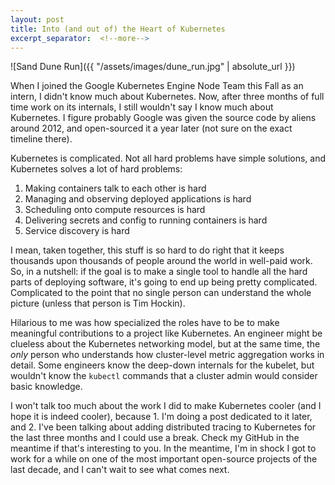 ```yaml
---
layout: post
title: Into (and out of) the Heart of Kubernetes
excerpt_separator:  <!--more-->
---
```


![Sand Dune Run]({{ "/assets/images/dune_run.jpg" | absolute_url }})

When I joined the Google Kubernetes Engine Node Team this Fall as an intern, I didn't know much about Kubernetes. Now, after three months of full time work on its internals, I still wouldn't say I know much about Kubernetes. I figure probably Google was given the source code by aliens around 2012, and open-sourced it a year later (not sure on the exact timeline there).

Kubernetes is complicated. Not all hard problems have simple solutions, and Kubernetes solves a lot of hard problems:

1. Making containers talk to each other is hard
2. Managing and observing deployed applications is hard
3. Scheduling onto compute resources is hard
4. Delivering secrets and config to running containers is hard
5. Service discovery is hard

I mean, taken together, this stuff is so hard to do right that it keeps thousands upon thousands of people around the world in well-paid work. So, in a nutshell: if the goal is to make a single tool to handle all the hard parts of deploying software, it's going to end up being pretty complicated. Complicated to the point that no single person can understand the whole picture (unless that person is Tim Hockin).

Hilarious to me was how specialized the roles have to be to make meaningful contributions to a project like Kubernetes. An engineer might be clueless about the Kubernetes networking model, but at the same time, the *only* person who understands how cluster-level metric aggregation works in detail. Some engineers know the deep-down internals for the kubelet, but wouldn't know the `kubectl` commands that a cluster admin would consider basic knowledge.

I won't talk too much about the work I did to make Kubernetes cooler (and I hope it is indeed cooler), because 1. I'm doing a post dedicated to it later, and 2. I've been talking about adding distributed tracing to Kubernetes for the last three months and I could use a break. Check my GitHub in the meantime if that's interesting to you. In the meantime, I'm in shock I got to work for a while on one of the most important open-source projects of the last decade, and I can't wait to see what comes next.